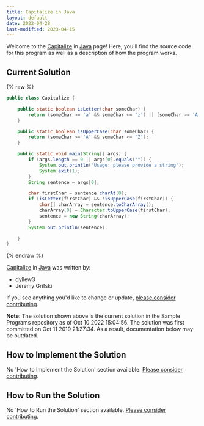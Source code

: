 ```yaml
---
title: Capitalize in Java
layout: default
date: 2022-04-28
last-modified: 2023-04-15
---
```


Welcome to the [Capitalize](https://sampleprograms.io/projects/capitalize) in [Java](https://sampleprograms.io/languages/java) page! Here, you'll find the source code for this program as well as a description of how the program works.

## Current Solution

{% raw %}

```java
public class Capitalize {

    public static boolean isLetter(char someChar) {
        return (someChar >= 'a' && someChar <= 'z') || (someChar >= 'A' && someChar <= 'Z');
    }

    public static boolean isUpperCase(char someChar) {
        return (someChar >= 'A' && someChar <= 'Z');
    }

    public static void main(String[] args) {
        if (args.length == 0 || args[0].equals("")) {
            System.out.println("Usage: please provide a string");
            System.exit(1);
        }
        String sentence = args[0];

        char firstChar = sentence.charAt(0);
        if (isLetter(firstChar) && !isUpperCase(firstChar)) {
            char[] charArray = sentence.toCharArray();
            charArray[0] = Character.toUpperCase(firstChar);
            sentence = new String(charArray);
        }
        System.out.println(sentence);

    }
}
```

{% endraw %}

[Capitalize](https://sampleprograms.io/projects/capitalize) in [Java](https://sampleprograms.io/languages/java) was written by:

- dyllew3
- Jeremy Grifski

If you see anything you'd like to change or update, [please consider contributing](https://github.com/TheRenegadeCoder/sample-programs).

**Note**: The solution shown above is the current solution in the Sample Programs repository as of Oct 10 2022 15:04:56. The solution was first committed on Oct 11 2019 21:27:34. As a result, documentation below may be outdated.

## How to Implement the Solution

No 'How to Implement the Solution' section available. [Please consider contributing](https://github.com/TheRenegadeCoder/sample-programs-website).

## How to Run the Solution

No 'How to Run the Solution' section available. [Please consider contributing](https://github.com/TheRenegadeCoder/sample-programs-website).